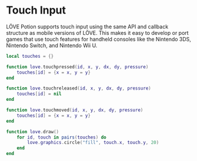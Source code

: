 # Touch Input

LÖVE Potion supports touch input using the same API and callback structure as mobile versions of LÖVE. This makes it easy to develop or port games that use touch features for handheld consoles like the Nintendo 3DS, Nintendo Switch, and Nintendo Wii U.

```lua
local touches = {}

function love.touchpressed(id, x, y, dx, dy, pressure)
    touches[id] = {x = x, y = y}
end

function love.touchreleased(id, x, y, dx, dy, pressure)
    touches[id] = nil
end

function love.touchmoved(id, x, y, dx, dy, pressure)
    touches[id] = {x = x, y = y}
end

function love.draw()
    for id, touch in pairs(touches) do
        love.graphics.circle("fill", touch.x, touch.y, 20)
    end
end
```
